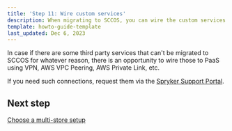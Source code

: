 ```yaml
---
title: 'Step 11: Wire custom services'
description: When migrating to SCCOS, you can wire the custom services. 
template: howto-guide-template
last_updated: Dec 6, 2023
---
```


In case if there are some third party services that can't be migrated to SCCOS for whatever reason, there is an opportunity to wire those to PaaS using VPN, AWS VPC Peering, AWS Private Link, etc.

If you need such connections, request them via the [Spryker Support Portal](https://support.spryker.com/). 

## Next step

[Choose a multi-store setup](/docs/scos/dev/migration-concepts/migrate-to-sccos/step-12-choose-a-multi-store-setup.html)